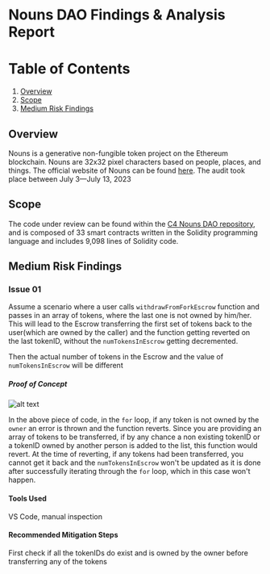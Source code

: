 # Nouns DAO Findings & Analysis Report

# Table of Contents
1. [Overview](#Overview)
2. [Scope](#Scope)
3. [Medium Risk Findings](#Medium-Risk-Findings)
## Overview
Nouns is a generative non-fungible token project on the Ethereum blockchain. Nouns are 32x32 pixel characters based on people, places, and things. The official website of Nouns can be found [here](https://nouns.wtf/). The audit took place between July 3—July 13, 2023

## Scope

The code under review can be found within the [C4 Nouns DAO repository](https://github.com/code-423n4/2023-07-nounsdao), and is composed of 33 smart contracts written in the Solidity programming language and includes 9,098 lines of Solidity code.

## Medium Risk Findings

### Issue 01

Assume a scenario where a user calls `withdrawFromForkEscrow` function and passes in an array of tokens, where the last one is not owned by him/her. This will lead to the Escrow transferring the first set of tokens back to the user(which are owned by the caller) and the function getting reverted on the last tokenID, without the `numTokensInEscrow` getting decremented.

Then the actual number of tokens in the Escrow and the value of `numTokensInEscrow` will be different

##### **Proof of Concept**
![alt text](https://i.ibb.co/9bQpN6F/Screenshot-2023-07-09-at-21-39-59.png)

In the above piece of code, in the `for` loop, if any token is not owned by the `owner` an error is thrown and the function reverts. Since you are providing an array of tokens to be transferred, if by any chance a non existing tokenID or a tokenID owned by another person is added to the list, this function would revert. At the time of reverting, if any tokens had been transferred, you cannot get it back and the `numTokensInEscrow` won't be updated as it is done after successfully iterating through the `for` loop, which in this case won't happen.

#### **Tools Used**
VS Code, manual inspection

#### **Recommended Mitigation Steps**

First check if all the tokenIDs do exist and is owned by the owner before transferring any of the tokens
